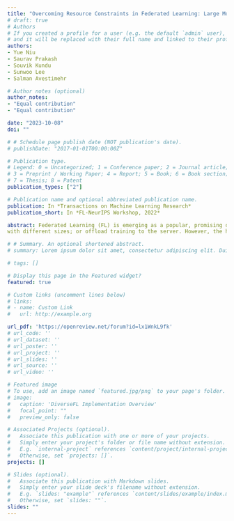 ```yaml
---
title: "Overcoming Resource Constraints in Federated Learning: Large Models Can Be Trained with only Weak Clients"
# draft: true
# Authors
# If you created a profile for a user (e.g. the default `admin` user), write the username (folder name) here 
# and it will be replaced with their full name and linked to their profile.
authors:
- Yue Niu
- Saurav Prakash
- Souvik Kundu
- Sunwoo Lee
- Salman Avestimehr

# Author notes (optional)
author_notes:
- "Equal contribution"
- "Equal contribution"

date: "2023-10-08"
doi: ""

# # Schedule page publish date (NOT publication's date).
# publishDate: "2017-01-01T00:00:00Z"

# Publication type.
# Legend: 0 = Uncategorized; 1 = Conference paper; 2 = Journal article;
# 3 = Preprint / Working Paper; 4 = Report; 5 = Book; 6 = Book section;
# 7 = Thesis; 8 = Patent
publication_types: ["2"]

# Publication name and optional abbreviated publication name.
publication: In *Transactions on Machine Learning Research*
publication_short: In *FL-NeurIPS Workshop, 2022*

abstract: Federated Learning (FL) is emerging as a popular, promising decentralized learning framework that enables collaborative training among clients, with no need to share private data between them or to a centralized server. However, considering many edge clients do not have sufficient computing, memory, or communication  capabilities, federated learning of large models still faces significant bottlenecks. To keep such weak but crucial clients in the loop, prior works either consider a heterogeneous-client setting where clients train models
with different sizes; or offload training to the server. However, the heterogeneous-client setting requires some  clients to train full model, which is not aligned with the resourceconstrained setting; while the latter ones break privacy promises in FL when sharing intermediate representations or labels with the server. To overcome these limitations, in this work, we formulate a realistic, but much less explored, cross-device FL setting in which no client can train a full large model nor is willing to share any intermediate information with the remote server. Under such a formulation, we develop a principal sub-model (PriSM) training methodology to collaboratively train a full large model, while assigning each client a small sub-model that is a probabilistic low-rank approximation to the full server model. When creating sub-models, PriSM first performs a principal kernel analysis in the orthogonal kernel space to obtain importance of each kernel. Then, PriSM adopts a novel importance-aware sampling process to select a subset of kernels (i.e., a kernel with high importance is assigned with a higher sampling probability). This sampling process ensures each sub-model is still a low-rank approximation to the full model, while all sub-models together achieve nearly full coverage on the principal kernels. To further improve memory efficiency while still preserving accuracy, PriSM also exploits low-rank structure in intermediate representations and allows each sub-model to learn only a subset of them. Our evaluations on various datasets and models (CNNs, LSTMs, Transformers) under different resource-constrained settings demonstrate that PriSM yields an accuracy improvement of up to 10% compared to existing works. More importantly, PriSM does not incur significant accuracy degradation compared to full-model training (e.g., only ∼ 2% accuracy drops for ResNet-18/CIFAR-10 when clients train only 0.2× sub-models).  

# # Summary. An optional shortened abstract.
# summary: Lorem ipsum dolor sit amet, consectetur adipiscing elit. Duis posuere tellus ac convallis placerat. Proin tincidunt magna sed ex sollicitudin condimentum.

# tags: []

# Display this page in the Featured widget?
featured: true

# Custom links (uncomment lines below)
# links:
# - name: Custom Link
#   url: http://example.org

url_pdf: 'https://openreview.net/forum?id=lx1WnkL9fk'
# url_code: ''
# url_dataset: ''
# url_poster: ''
# url_project: ''
# url_slides: ''
# url_source: ''
# url_video: ''

# Featured image
# To use, add an image named `featured.jpg/png` to your page's folder. 
# image:
#   caption: 'DiverseFL Implementation Overview'
#   focal_point: ""
#   preview_only: false

# Associated Projects (optional).
#   Associate this publication with one or more of your projects.
#   Simply enter your project's folder or file name without extension.
#   E.g. `internal-project` references `content/project/internal-project/index.md`.
#   Otherwise, set `projects: []`.
projects: []

# Slides (optional).
#   Associate this publication with Markdown slides.
#   Simply enter your slide deck's filename without extension.
#   E.g. `slides: "example"` references `content/slides/example/index.md`.
#   Otherwise, set `slides: ""`.
slides: ""
---
```



<!-- {{% callout note %}}
Click the *Cite* button above to demo the feature to enable visitors to import publication metadata into their reference management software.
{{% /callout %}}

{{% callout note %}}
Create your slides in Markdown - click the *Slides* button to check out the example.
{{% /callout %}}

Supplementary notes can be added here, including [code, math, and images](https://wowchemy.com/docs/writing-markdown-latex/). -->
